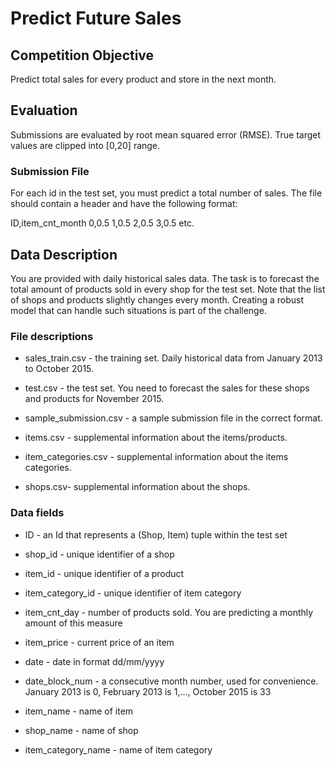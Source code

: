 # Predict Future Sales

## Competition Objective

Predict total sales for every product and store in the next month.

## Evaluation

Submissions are evaluated by root mean squared error (RMSE). True target values are clipped into [0,20] range.

### Submission File

For each id in the test set, you must predict a total number of sales. The file should contain a header and have the following format:

ID,item_cnt_month
0,0.5
1,0.5
2,0.5
3,0.5
etc.

## Data Description

You are provided with daily historical sales data. The task is to forecast the total amount of products sold in every shop for the test set. Note that the list of shops and products slightly changes every month. Creating a robust model that can handle such situations is part of the challenge.

### File descriptions

- sales_train.csv - the training set. Daily historical data from January 2013 to October 2015.

- test.csv - the test set. You need to forecast the sales for these shops and products for November 2015.

- sample_submission.csv - a sample submission file in the correct format.

- items.csv - supplemental information about the items/products.

- item_categories.csv  - supplemental information about the items categories.

- shops.csv- supplemental information about the shops.

### Data fields

- ID - an Id that represents a (Shop, Item) tuple within the test set

- shop_id - unique identifier of a shop

- item_id - unique identifier of a product

- item_category_id - unique identifier of item category

- item_cnt_day - number of products sold. You are predicting a monthly amount of this measure

- item_price - current price of an item

- date - date in format dd/mm/yyyy

- date_block_num - a consecutive month number, used for convenience. January 2013 is 0, February 2013 is 1,..., October 2015 is 33

- item_name - name of item

- shop_name - name of shop

- item_category_name - name of item category